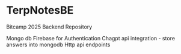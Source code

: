# TerpNotesBE
Bitcamp 2025 Backend Repository

Mongo db 
Firebase for Authentication
Chagpt api integration - store answers into mongodb
Http api endpoints